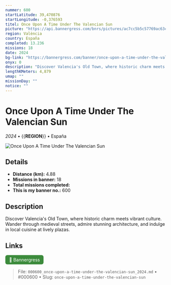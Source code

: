 ```yaml
---
nummer: 600
startLatitude: 39,470876
startLongitude: -0,376593
titel: Once Upon A Time Under The Valencian Sun
picture: "https://api.bannergress.com/bnrs/pictures/ac7cc5b5c57769ac63ca1dee8f5d8afa"
region: València
country: España
completed: 13.236
missions: 18
date: 2024
bg-link: "https://bannergress.com/banner/once-upon-a-time-under-the-valencian-sun-f640"
onyx: 0
description: "Discover Valencia's Old Town, where historic charm meets vibrant culture. Wander through medieval streets, admire stunning architecture, and indulge in local cuisine at lively plazas."
lengthKMeters: 4,879
umap: ""
missionDay: ""
notice: ""
---
```

# Once Upon A Time Under The Valencian Sun

*2024* • {{__REGION__}} • España

![Once Upon A Time Under The Valencian Sun](https://api.bannergress.com/bnrs/pictures/ac7cc5b5c57769ac63ca1dee8f5d8afa)



## Details
- **Distance (km):** 4.88
- **Missions in banner:** 18
- **Total missions completed:** 
- **This is my banner no.:** 600



## Description
Discover Valencia's Old Town, where historic charm meets vibrant culture. Wander through medieval streets, admire stunning architecture, and indulge in local cuisine at lively plazas.



## Links
<a href="https://bannergress.com/banner/once-upon-a-time-under-the-valencian-sun-f640" target="_blank" style="display:inline-block;margin-right:8px;padding:6px 12px;background:#3c8b3c;color:#fff;text-decoration:none;border-radius:6px;">🔗 Bannergress</a>



> File: `000600_once-upon-a-time-under-the-valencian-sun_2024.md` • #000600 • Slug: `once-upon-a-time-under-the-valencian-sun`
